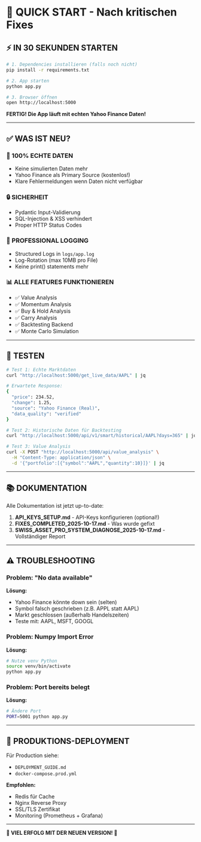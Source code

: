 # 🚀 QUICK START - Nach kritischen Fixes

## ⚡ IN 30 SEKUNDEN STARTEN

```bash
# 1. Dependencies installieren (falls noch nicht)
pip install -r requirements.txt

# 2. App starten
python app.py

# 3. Browser öffnen
open http://localhost:5000
```

**FERTIG! Die App läuft mit echten Yahoo Finance Daten!**

---

## ✅ WAS IST NEU?

### 🎯 100% ECHTE DATEN
- Keine simulierten Daten mehr
- Yahoo Finance als Primary Source (kostenlos!)
- Klare Fehlermeldungen wenn Daten nicht verfügbar

### 🔒 SICHERHEIT
- Pydantic Input-Validierung
- SQL-Injection & XSS verhindert
- Proper HTTP Status Codes

### 📝 PROFESSIONAL LOGGING
- Structured Logs in `logs/app.log`
- Log-Rotation (max 10MB pro File)
- Keine print() statements mehr

### 📊 ALLE FEATURES FUNKTIONIEREN
- ✅ Value Analysis
- ✅ Momentum Analysis
- ✅ Buy & Hold Analysis
- ✅ Carry Analysis
- ✅ Backtesting Backend
- ✅ Monte Carlo Simulation

---

## 🧪 TESTEN

```bash
# Test 1: Echte Marktdaten
curl "http://localhost:5000/get_live_data/AAPL" | jq

# Erwartete Response:
{
  "price": 234.52,
  "change": 1.25,
  "source": "Yahoo Finance (Real)",
  "data_quality": "verified"
}

# Test 2: Historische Daten für Backtesting
curl "http://localhost:5000/api/v1/smart/historical/AAPL?days=365" | jq

# Test 3: Value Analysis
curl -X POST "http://localhost:5000/api/value_analysis" \
  -H "Content-Type: application/json" \
  -d '{"portfolio":[{"symbol":"AAPL","quantity":10}]}' | jq
```

---

## 📚 DOKUMENTATION

Alle Dokumentation ist jetzt up-to-date:

1. **API_KEYS_SETUP.md** - API-Keys konfigurieren (optional!)
2. **FIXES_COMPLETED_2025-10-17.md** - Was wurde gefixt
3. **SWISS_ASSET_PRO_SYSTEM_DIAGNOSE_2025-10-17.md** - Vollständiger Report

---

## ⚠️ TROUBLESHOOTING

### Problem: "No data available"
**Lösung:**
- Yahoo Finance könnte down sein (selten)
- Symbol falsch geschrieben (z.B. APPL statt AAPL)
- Markt geschlossen (außerhalb Handelszeiten)
- Teste mit: AAPL, MSFT, GOOGL

### Problem: Numpy Import Error
**Lösung:**
```bash
# Nutze venv Python
source venv/bin/activate
python app.py
```

### Problem: Port bereits belegt
**Lösung:**
```bash
# Ändere Port
PORT=5001 python app.py
```

---

## 🎯 PRODUKTIONS-DEPLOYMENT

Für Production siehe:
- `DEPLOYMENT_GUIDE.md`
- `docker-compose.prod.yml`

**Empfohlen:**
- Redis für Cache
- Nginx Reverse Proxy
- SSL/TLS Zertifikat
- Monitoring (Prometheus + Grafana)

---

**🎉 VIEL ERFOLG MIT DER NEUEN VERSION! 🎉**

